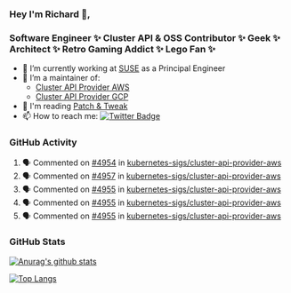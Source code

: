 ### Hey I'm Richard 👋, 

<h3 align="left">Software Engineer ✨ Cluster API & OSS Contributor ✨ Geek ✨ Architect ✨ Retro Gaming Addict ✨ Lego Fan ✨</h3>

- 🔭 I’m currently working at [SUSE](https://www.suse.com/) as a Principal Engineer
- 👯 I’m a maintainer of:
  -  [Cluster API Provider AWS](https://github.com/kubernetes-sigs/cluster-api-provider-aws)
  -  [Cluster API Provider GCP](https://github.com/kubernetes-sigs/cluster-api-provider-gcp)
- 💬 I'm reading [Patch & Tweak](https://bjooks.com/products/patch-tweak-exploring-modular-synthesis)
- 📫 How to reach me: [![Twitter Badge](https://img.shields.io/badge/-@fruit_case-00acee?style=flat&logo=Twitter&logoColor=white)](https://twitter.com/intent/follow?screen_name=fruit_case "Follow on Twitter")

### GitHub Activity 

<!--START_SECTION:activity-->
1. 🗣 Commented on [#4954](https://github.com/kubernetes-sigs/cluster-api-provider-aws/pull/4954#issuecomment-2079868547) in [kubernetes-sigs/cluster-api-provider-aws](https://github.com/kubernetes-sigs/cluster-api-provider-aws)
2. 🗣 Commented on [#4957](https://github.com/kubernetes-sigs/cluster-api-provider-aws/pull/4957#issuecomment-2079699047) in [kubernetes-sigs/cluster-api-provider-aws](https://github.com/kubernetes-sigs/cluster-api-provider-aws)
3. 🗣 Commented on [#4955](https://github.com/kubernetes-sigs/cluster-api-provider-aws/pull/4955#issuecomment-2079692575) in [kubernetes-sigs/cluster-api-provider-aws](https://github.com/kubernetes-sigs/cluster-api-provider-aws)
4. 🗣 Commented on [#4955](https://github.com/kubernetes-sigs/cluster-api-provider-aws/pull/4955#issuecomment-2079692295) in [kubernetes-sigs/cluster-api-provider-aws](https://github.com/kubernetes-sigs/cluster-api-provider-aws)
5. 🗣 Commented on [#4955](https://github.com/kubernetes-sigs/cluster-api-provider-aws/pull/4955#issuecomment-2079691514) in [kubernetes-sigs/cluster-api-provider-aws](https://github.com/kubernetes-sigs/cluster-api-provider-aws)
<!--END_SECTION:activity-->

### GitHub Stats

[![Anurag's github stats](https://github-readme-stats.vercel.app/api?username=richardcase&count_private=true&show_icons=true)](https://github.com/anuraghazra/github-readme-stats)

[![Top Langs](https://github-readme-stats.vercel.app/api/top-langs/?username=richardcase&hide=html&layout=compact)](https://github.com/anuraghazra/github-readme-stats)
